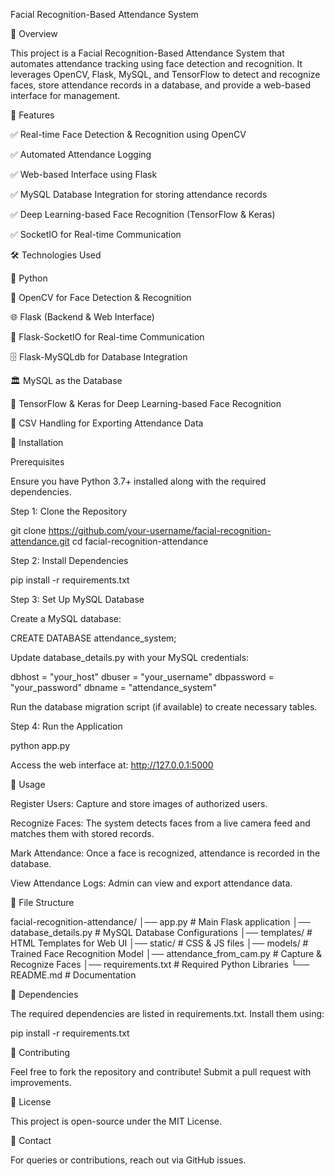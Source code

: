 Facial Recognition-Based Attendance System

📌 Overview

This project is a Facial Recognition-Based Attendance System that automates attendance tracking using face detection and recognition. It leverages OpenCV, Flask, MySQL, and TensorFlow to detect and recognize faces, store attendance records in a database, and provide a web-based interface for management.

🚀 Features

✅ Real-time Face Detection & Recognition using OpenCV

✅ Automated Attendance Logging

✅ Web-based Interface using Flask

✅ MySQL Database Integration for storing attendance records

✅ Deep Learning-based Face Recognition (TensorFlow & Keras)

✅ SocketIO for Real-time Communication

🛠️ Technologies Used

🐍 Python

🎥 OpenCV for Face Detection & Recognition

🌐 Flask (Backend & Web Interface)

🔄 Flask-SocketIO for Real-time Communication

🗄️ Flask-MySQLdb for Database Integration

🏛️ MySQL as the Database

🤖 TensorFlow & Keras for Deep Learning-based Face Recognition

📄 CSV Handling for Exporting Attendance Data

🔧 Installation

Prerequisites

Ensure you have Python 3.7+ installed along with the required dependencies.

Step 1: Clone the Repository

 git clone https://github.com/your-username/facial-recognition-attendance.git
 cd facial-recognition-attendance

Step 2: Install Dependencies

 pip install -r requirements.txt

Step 3: Set Up MySQL Database

Create a MySQL database:

CREATE DATABASE attendance_system;

Update database_details.py with your MySQL credentials:

dbhost = "your_host"
dbuser = "your_username"
dbpassword = "your_password"
dbname = "attendance_system"

Run the database migration script (if available) to create necessary tables.

Step 4: Run the Application

 python app.py

Access the web interface at: http://127.0.0.1:5000

📌 Usage

Register Users: Capture and store images of authorized users.

Recognize Faces: The system detects faces from a live camera feed and matches them with stored records.

Mark Attendance: Once a face is recognized, attendance is recorded in the database.

View Attendance Logs: Admin can view and export attendance data.

📁 File Structure

facial-recognition-attendance/
│── app.py                     # Main Flask application
│── database_details.py         # MySQL Database Configurations
│── templates/                  # HTML Templates for Web UI
│── static/                     # CSS & JS files
│── models/                     # Trained Face Recognition Model
│── attendance_from_cam.py      # Capture & Recognize Faces
│── requirements.txt            # Required Python Libraries
└── README.md                   # Documentation

📜 Dependencies

The required dependencies are listed in requirements.txt. Install them using:

pip install -r requirements.txt

🤝 Contributing

Feel free to fork the repository and contribute! Submit a pull request with improvements.

📝 License

This project is open-source under the MIT License.

📧 Contact

For queries or contributions, reach out via GitHub issues.

